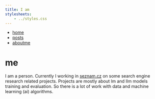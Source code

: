 ```yaml
---
title: I am
stylesheets:
    - ../styles.css
---
```

<nav>
  <ul>
    <li><a href="../index.html">home</a></li>
    <li><a href="../posts/posts.html">posts</a></li>
    <li><a href="aboutme.html">aboutme</a></li>
  </ul>
</nav>

# me

I am a person. Currently I working in [seznam.cz](seznam.cz) on some search engine research related
projects. Projects are mostly about lm and llm models training and evaluation. So there is a lot of
work with data and machine learning (ai) algorithms.
